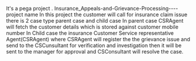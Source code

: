 It's a pega project .
Insurance_Appeals-and-Grievance-Processing----project name
In this project the customer will call for insurance claim issue
there is 2 case type parent case and child case
In parent case CSRAgent will fetch the customer details which is stored against customer mobile number
In Child case the insurance Customer Service representative Agent(CSRAgent) 
where CSRAgent will register the the grievance issue and send to the CSCunsultant for verification and investigation then
it will be sent to the manager for approval and CSConsultant will resolve the case.
